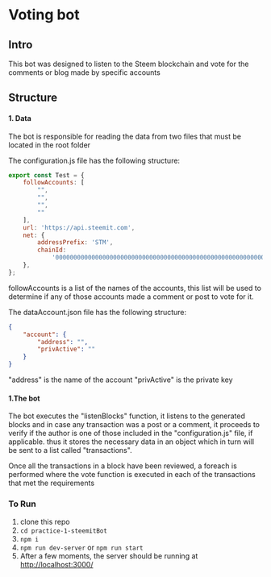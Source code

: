 # Voting bot

## Intro

This bot was designed to listen to the Steem blockchain and vote for the comments or blog made by specific accounts

## Structure

#### 1. Data

The bot is responsible for reading the data from two files that must be located in the root folder

The configuration.js file has the following structure:

```javascript
export const Test = {
    followAccounts: [
        "",
        "",
        "",
        ""
    ],
    url: 'https://api.steemit.com',
    net: {
        addressPrefix: 'STM',
        chainId:
            '0000000000000000000000000000000000000000000000000000000000000000',
    },
};
```
followAccounts is a list of the names of the accounts, this list will be used to determine if any of those accounts made a comment or post to vote for it.

The dataAccount.json file has the following structure:

```json
{
    "account": {
        "address": "",
        "privActive": ""
    }
}
```

"address" is the name of the account
"privActive" is the private key

#### 1.The bot

The bot executes the "listenBlocks" function, it listens to the generated blocks and in case any transaction was a post or a comment, it proceeds to verify if the author is one of those included in the "configuration.js" file, if applicable. thus it stores the necessary data in an object which in turn will be sent to a list called "transactions".

Once all the transactions in a block have been reviewed, a foreach is performed where the vote function is executed in each of the transactions that met the requirements


### To Run  

1.  clone this repo
1.  `cd practice-1-steemitBot`
1.  `npm i`
1.  `npm run dev-server` or `npm run start`
1.  After a few moments, the server should be running at [http://localhost:3000/](http://localhost:3000/)



